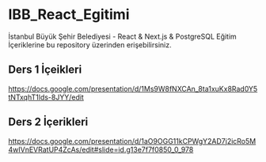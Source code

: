# IBB_React_Egitimi
İstanbul Büyük Şehir Belediyesi - React &amp; Next.js &amp; PostgreSQL Eğitim İçeriklerine bu repository üzerinden erişebilirsiniz.


## Ders 1 İçeikleri
https://docs.google.com/presentation/d/1Ms9W8fNXCAn_8ta1xuKx8Rad0Y5tNTxqhT1lds-8JYY/edit
## Ders 2 İçerikleri
https://docs.google.com/presentation/d/1aO9OGG11kCPWgY2AD7j2icRo5M4wIVnEVRatUP4ZcAs/edit#slide=id.g13e7f7f0850_0_978